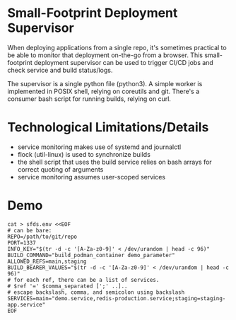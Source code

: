 # Small-Footprint Deployment Supervisor

When deploying applications from a single repo, it's sometimes practical to be able to monitor that deployment on-the-go from a browser.
This small-footprint deployment supervisor can be used to trigger CI/CD jobs and check service and build status/logs.

The supervisor is a single python file (python3). A simple worker is implemented in POSIX shell, relying on coreutils and git.
There's a consumer bash script for running builds, relying on curl.

# Technological Limitations/Details

- service monitoring makes use of systemd and journalctl
- flock (util-linux) is used to synchronize builds
- the shell script that uses the build service relies on bash arrays for correct quoting of arguments
- service monitoring assumes user-scoped services

# Demo

```shell
cat > sfds.env <<EOF
# can be bare:
REPO=/path/to/git/repo
PORT=1337
INFO_KEY="$(tr -d -c '[A-Za-z0-9]' < /dev/urandom | head -c 96)"
BUILD_COMMAND="build_podman_container demo_parameter"
ALLOWED_REFS=main,staging
BUILD_BEARER_VALUES="$(tr -d -c '[A-Za-z0-9]' < /dev/urandom | head -c 96)"
# for each ref, there can be a list of services.
# $ref '=' $comma_separated [';' ..]..
# escape backslash, comma, and semicolon using backslash
SERVICES=main="demo.service,redis-production.service;staging=staging-app.service"
EOF
```
